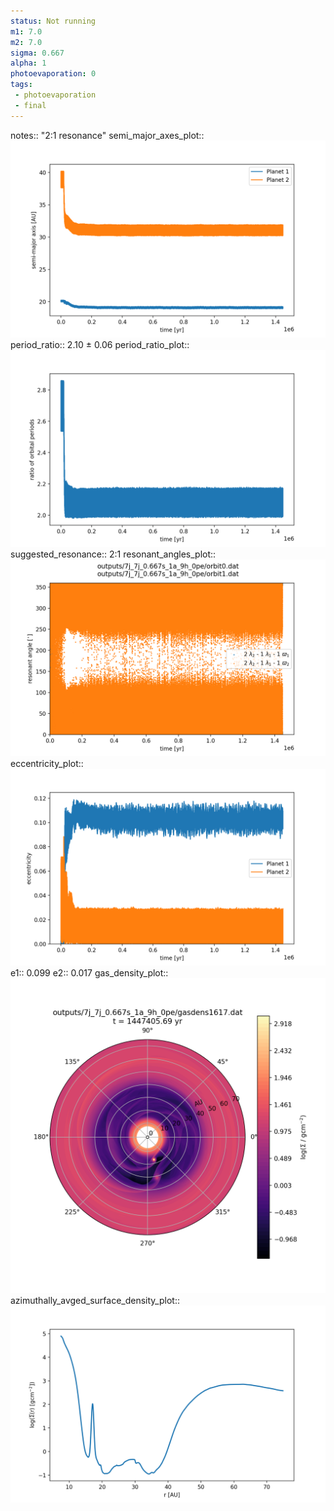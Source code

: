 ```yaml
---
status: Not running
m1: 7.0
m2: 7.0
sigma: 0.667
alpha: 1
photoevaporation: 0
tags:
 - photoevaporation
 - final
---
```


notes:: "2:1 resonance"
semi_major_axes_plot:: ![semi_major_axes_7j_7j_0.667s_1a_9h_0pe.png](plots/semi_major_axes/semi_major_axes_7j_7j_0.667s_1a_9h_0pe.png)
period_ratio:: 2.10 ± 0.06
period_ratio_plot:: ![period_ratio_7j_7j_0.667s_1a_9h_0pe.png](plots/period_ratio/period_ratio_7j_7j_0.667s_1a_9h_0pe.png)
suggested_resonance:: 2:1
resonant_angles_plot:: ![resonant_angles_7j_7j_0.667s_1a_9h_0pe.png](plots/resonant_angles/resonant_angles_7j_7j_0.667s_1a_9h_0pe.png)
eccentricity_plot:: ![eccentricity_7j_7j_0.667s_1a_9h_0pe.png](plots/eccentricity/eccentricity_7j_7j_0.667s_1a_9h_0pe.png)
e1:: 0.099
e2:: 0.017
gas_density_plot:: ![gas_density_7j_7j_0.667s_1a_9h_0pe.png](plots/gas_density/gas_density_7j_7j_0.667s_1a_9h_0pe.png)
azimuthally_avged_surface_density_plot:: ![azimuthally_avged_surface_density_7j_7j_0.667s_1a_9h_0pe.png](plots/azimuthally_avged_surface_density/azimuthally_avged_surface_density_7j_7j_0.667s_1a_9h_0pe.png)
